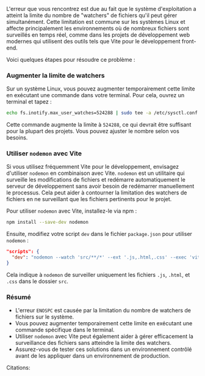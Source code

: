 L'erreur que vous rencontrez est due au fait que le système d'exploitation a atteint la limite du nombre de "watchers" de fichiers qu'il peut gérer simultanément. Cette limitation est commune sur les systèmes Linux et affecte principalement les environnements où de nombreux fichiers sont surveillés en temps réel, comme dans les projets de développement web modernes qui utilisent des outils tels que Vite pour le développement front-end.

Voici quelques étapes pour résoudre ce problème :

### Augmenter la limite de watchers

Sur un système Linux, vous pouvez augmenter temporairement cette limite en exécutant une commande dans votre terminal. Pour cela, ouvrez un terminal et tapez :

```bash
echo fs.inotify.max_user_watches=524288 | sudo tee -a /etc/sysctl.conf && sudo sysctl -p
```

Cette commande augmente la limite à `524288`, ce qui devrait être suffisant pour la plupart des projets. Vous pouvez ajuster le nombre selon vos besoins.

### Utiliser `nodemon` avec Vite

Si vous utilisez fréquemment Vite pour le développement, envisagez d'utiliser `nodemon` en combinaison avec Vite. `nodemon` est un utilitaire qui surveille les modifications de fichiers et redémarre automatiquement le serveur de développement sans avoir besoin de redémarrer manuellement le processus. Cela peut aider à contourner la limitation des watchers de fichiers en ne surveillant que les fichiers pertinents pour le projet.

Pour utiliser `nodemon` avec Vite, installez-le via npm :

```bash
npm install --save-dev nodemon
```

Ensuite, modifiez votre script `dev` dans le fichier `package.json` pour utiliser `nodemon` :

```json
"scripts": {
  "dev": "nodemon --watch 'src/**/*' --ext '.js,.html,.css' --exec 'vite'"
}
```

Cela indique à `nodemon` de surveiller uniquement les fichiers `.js`, `.html`, et `.css` dans le dossier `src`.

### Résumé

- L'erreur `ENOSPC` est causée par la limitation du nombre de watchers de fichiers sur le système.
- Vous pouvez augmenter temporairement cette limite en exécutant une commande spécifique dans le terminal.
- Utiliser `nodemon` avec Vite peut également aider à gérer efficacement la surveillance des fichiers sans atteindre la limite des watchers.
- Assurez-vous de tester ces solutions dans un environnement contrôlé avant de les appliquer dans un environnement de production.

Citations:
